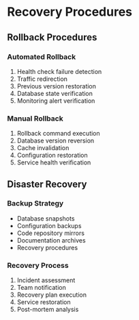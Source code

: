 
# Recovery Procedures

## Rollback Procedures

### Automated Rollback
1. Health check failure detection
2. Traffic redirection
3. Previous version restoration
4. Database state verification
5. Monitoring alert verification

### Manual Rollback
1. Rollback command execution
2. Database version reversion
3. Cache invalidation
4. Configuration restoration
5. Service health verification

## Disaster Recovery

### Backup Strategy
- Database snapshots
- Configuration backups
- Code repository mirrors
- Documentation archives
- Recovery procedures

### Recovery Process
1. Incident assessment
2. Team notification
3. Recovery plan execution
4. Service restoration
5. Post-mortem analysis
